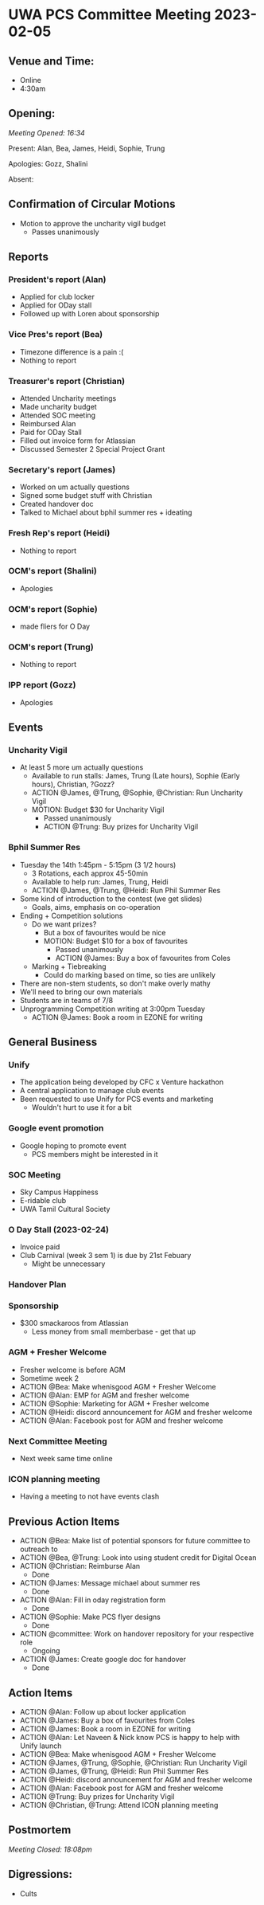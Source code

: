 # UWA PCS Committee Meeting 2023-02-05

## Venue and Time:

- Online
- 4:30am

## Opening:

_Meeting Opened: 16:34_

Present: Alan, Bea, James, Heidi, Sophie, Trung

Apologies: Gozz, Shalini

Absent: 

## Confirmation of Circular Motions

- Motion to approve the uncharity vigil budget
    - Passes unanimously

## Reports

### President's report (Alan)
- Applied for club locker
- Applied for ODay stall
- Followed up with Loren about sponsorship

### Vice Pres's report (Bea)
- Timezone difference is a pain :(
- Nothing to report

### Treasurer's report (Christian)
- Attended Uncharity meetings
- Made uncharity budget
- Attended SOC meeting
- Reimbursed Alan
- Paid for ODay Stall
- Filled out invoice form for Atlassian
- Discussed Semester 2 Special Project Grant

### Secretary's report (James)
- Worked on um actually questions
- Signed some budget stuff with Christian
- Created handover doc
- Talked to Michael about bphil summer res + ideating

### Fresh Rep's report (Heidi)
- Nothing to report

### OCM's report (Shalini)
- Apologies

### OCM's report (Sophie)
- made fliers for O Day

### OCM's report (Trung)
- Nothing to report

### IPP report (Gozz)
- Apologies

## Events

### Uncharity Vigil
- At least 5 more um actually questions
    - Available to run stalls: James, Trung (Late hours), Sophie (Early hours), Christian, ?Gozz?
    - ACTION @James, @Trung, @Sophie, @Christian: Run Uncharity Vigil
    - MOTION: Budget $30 for Uncharity Vigil
        - Passed unanimously
        - ACTION @Trung: Buy prizes for Uncharity Vigil

### Bphil Summer Res
- Tuesday the 14th 1:45pm - 5:15pm (3 1/2 hours)
    - 3 Rotations, each approx 45-50min
    - Available to help run: James, Trung, Heidi
    - ACTION @James, @Trung, @Heidi: Run Phil Summer Res
- Some kind of introduction to the contest (we get slides)
    - Goals, aims, emphasis on co-operation
- Ending + Competition solutions
    - Do we want prizes?
        - But a box of favourites would be nice
        - MOTION: Budget $10 for a box of favourites
            - Passed unanimously
            - ACTION @James: Buy a box of favourites from Coles
    - Marking + Tiebreaking
        - Could do marking based on time, so ties are unlikely
- There are non-stem students, so don't make overly mathy
- We'll need to bring our own materials
- Students are in teams of 7/8
- Unprogramming Competition writing at 3:00pm Tuesday
    - ACTION @James: Book a room in EZONE for writing

## General Business

### Unify
- The application being developed by CFC x Venture hackathon
- A central application to manage club events
- Been requested to use Unify for PCS events and marketing
    - Wouldn't hurt to use it for a bit

### Google event promotion
- Google hoping to promote event
    - PCS members might be interested in it

### SOC Meeting
- Sky Campus Happiness
- E-ridable club
- UWA Tamil Cultural Society

### O Day Stall (2023-02-24)
- Invoice paid
- Club Carnival (week 3 sem 1) is due by 21st Febuary
    - Might be unnecessary

### Handover Plan

### Sponsorship
- $300 smackaroos from Atlassian
    - Less money from small memberbase - get that up

### AGM + Fresher Welcome
- Fresher welcome is before AGM
- Sometime week 2
- ACTION @Bea: Make whenisgood AGM + Fresher Welcome
- ACTION @Alan: EMP for AGM and fresher welcome
- ACTION @Sophie: Marketing for AGM + Fresher welcome
- ACTION @Heidi: discord announcement for AGM and fresher welcome
- ACTION @Alan: Facebook post for AGM and fresher welcome

### Next Committee Meeting
- Next week same time online

### ICON planning meeting
- Having a meeting to not have events clash

## Previous Action Items

- ACTION @Bea: Make list of potential sponsors for future committee to outreach to
- ACTION @Bea, @Trung: Look into using student credit for Digital Ocean
- ACTION @Christian: Reimburse Alan
    - Done
- ACTION @James: Message michael about summer res
    - Done
- ACTION @Alan: Fill in oday registration form
    - Done
- ACTION @Sophie: Make PCS flyer designs
    - Done
- ACTION @committee: Work on handover repository for your respective role
    - Ongoing
- ACTION @James: Create google doc for handover
    - Done

## Action Items
- ACTION @Alan: Follow up about locker application
- ACTION @James: Buy a box of favourites from Coles
- ACTION @James: Book a room in EZONE for writing
- ACTION @Alan: Let Naveen & Nick know PCS is happy to help with Unify launch
- ACTION @Bea: Make whenisgood AGM + Fresher Welcome
- ACTION @James, @Trung, @Sophie, @Christian: Run Uncharity Vigil
- ACTION @James, @Trung, @Heidi: Run Phil Summer Res
- ACTION @Heidi: discord announcement for AGM and fresher welcome
- ACTION @Alan: Facebook post for AGM and fresher welcome
- ACTION @Trung: Buy prizes for Uncharity Vigil
- ACTION @Christian, @Trung: Attend ICON planning meeting

## Postmortem

_Meeting Closed: 18:08pm_

## Digressions:
- Cults
